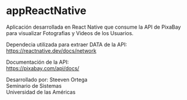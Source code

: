# appReactNative

Aplicación desarrollada en React Native que consume la API de PixaBay para visualizar Fotografias y Videos de los Usuarios.<br>

Dependecia utilizada para extraer DATA de la API:<br>
https://reactnative.dev/docs/network<br>

Documentación de la API:<br>
https://pixabay.com/api/docs/<br>


Desarrollado por: Steeven Ortega<br>
Seminario de Sistemas<br>
Universidad de las Américas
